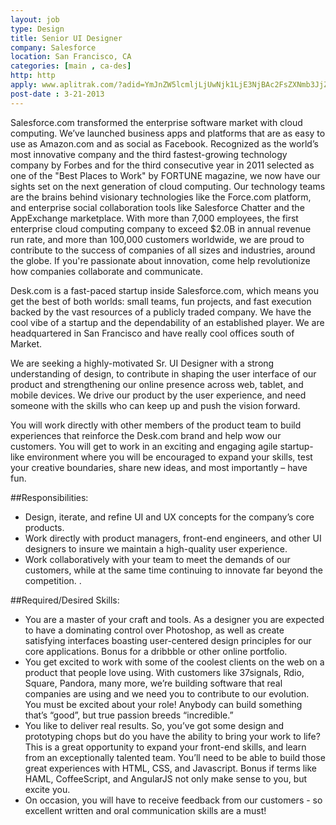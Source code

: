 ```yaml
---
layout: job
type: Design
title: Senior UI Designer
company: Salesforce
location: San Francisco, CA
categories: [main , ca-des]
http: http
apply: www.aplitrak.com/?adid=YmJnZW5lcmljLjUwNjk1LjE3NjBAc2FsZXNmb3JjZS5hcGxpdHJhay5jb20
post-date : 3-21-2013
---
```


Salesforce.com transformed the enterprise software market with cloud computing. We’ve launched business apps and platforms that are as easy to use as Amazon.com and as social as Facebook. Recognized as the world’s most innovative company and the third fastest-growing technology company by Forbes and for the third consecutive year in 2011 selected as one of the "Best Places to Work" by FORTUNE magazine, we now have our sights set on the next generation of cloud computing. Our technology teams are the brains behind visionary technologies like the Force.com platform, and enterprise social collaboration tools like Salesforce Chatter and the AppExchange marketplace. With more than 7,000 employees, the first enterprise cloud computing company to exceed $2.0B in annual revenue run rate, and more than 100,000 customers worldwide, we are proud to contribute to the success of companies of all sizes and industries, around the globe. If you're passionate about innovation, come help revolutionize how companies collaborate and communicate.

Desk.com is a fast-paced startup inside Salesforce.com, which means you get the best of both worlds: small teams, fun projects, and fast execution backed by the vast resources of a publicly traded company. We have the cool vibe of a startup and the dependability of an established player. We are headquartered in San Francisco and have really cool offices south of Market.

We are seeking a highly-motivated Sr. UI Designer with a strong understanding of design, to contribute in shaping the user interface of our product and strengthening our online presence across web, tablet, and mobile devices. We drive our product by the user experience, and need someone with the skills who can keep up and push the vision forward.

You will work directly with other members of the product team to build experiences that reinforce the Desk.com brand and help wow our customers. You will get to work in an exciting and engaging agile startup-like environment where you will be encouraged to expand your skills, test your creative boundaries, share new ideas, and most importantly – have fun.

##Responsibilities:
* Design, iterate, and refine UI and UX concepts for the company’s core products.
* Work directly with product managers, front-end engineers, and other UI designers to insure we maintain a high-quality user experience.
* Work collaboratively with your team to meet the demands of our customers, while at the same time continuing to innovate far beyond the competition. .

##Required/Desired Skills:
* You are a master of your craft and tools. As a designer you are expected to have a dominating control over Photoshop, as well as create satisfying interfaces boasting user-centered design principles for our core applications. Bonus for a dribbble or other online portfolio.
* You get excited to work with some of the coolest clients on the web on a product that people love using. With customers like 37signals, Rdio, Square, Pandora, many more, we’re building software that real companies are using and we need you to contribute to our evolution. You must be excited about your role! Anybody can build something that’s “good”, but true passion breeds “incredible.”
* You like to deliver real results. So, you’ve got some design and prototyping chops but do you have the ability to bring your work to life? This is a great opportunity to expand your front-end skills, and learn from an exceptionally talented team. You’ll need to be able to build those great experiences with HTML, CSS, and Javascript. Bonus if terms like HAML, CoffeeScript, and AngularJS not only make sense to you, but excite you.
* On occasion, you will have to receive feedback from our customers - so excellent written and oral communication skills are a must!